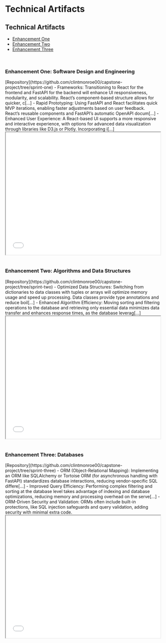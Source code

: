 # Technical Artifacts

<div class="container mt-3">
  <h2>Technical Artifacts</h2>
  <ul class="nav nav-tabs">
    <li class="nav-item">
      <a class="nav-link active" data-toggle="tab" href="#enhancement1">Enhancement One</a>
    </li>
    <li class="nav-item">
      <a class="nav-link" data-toggle="tab" href="#enhancement2">Enhancement Two</a>
    </li>
    <li class="nav-item">
      <a class="nav-link" data-toggle="tab" href="#enhancement3">Enhancement Three</a>
    </li>
  </ul>

  <div class="tab-content">
    <div id="enhancement1" class="container tab-pane active"><br>
      <h3>Enhancement One: Software Design and Engineering</h3>
      [Repository](https://github.com/clintmonroe00/capstone-project/tree/sprint-one)
        - Frameworks: Transitioning to React for the frontend and FastAPI for the backend will enhance UI responsiveness, modularity, and scalability. React’s component-based structure allows for quicker, c[...]
        - Rapid Prototyping: Using FastAPI and React facilitates quick MVP iterations, enabling faster adjustments based on user feedback. React’s reusable components and FastAPI’s automatic OpenAPI docum[...]
        - Enhanced User Experience: A React-based UI supports a more responsive and interactive experience, with options for advanced data visualization through libraries like D3.js or Plotly. Incorporating i[...]
      <iframe src="pdfs/Software Design and Engineering.pdf" width="100%" height="400px"></iframe>
    </div>
    <div id="enhancement2" class="container tab-pane fade"><br>
      <h3>Enhancement Two: Algorithms and Data Structures</h3>
      [Repository](https://github.com/clintmonroe00/capstone-project/tree/sprint-two)
        - Optimized Data Structures: Switching from dictionaries to data classes with tuples or arrays will optimize memory usage and speed up processing. Data classes provide type annotations and reduce boil[...]
        - Enhanced Algorithm Efficiency: Moving sorting and filtering operations to the database and retrieving only essential data minimizes data transfer and enhances response times, as the database leverag[...]
      <iframe src="pdfs/Algorithms and Data Structures.pdf" width="100%" height="400px"></iframe>
    </div>
    <div id="enhancement3" class="container tab-pane fade"><br>
      <h3>Enhancement Three: Databases</h3>
      [Repository](https://github.com/clintmonroe00/capstone-project/tree/sprint-three)
        - ORM (Object-Relational Mapping): Implementing an ORM like SQLAlchemy or Tortoise ORM (for asynchronous handling with FastAPI) standardizes database interactions, reducing vendor-specific SQL differe[...]
        - Improved Query Efficiency: Performing complex filtering and sorting at the database level takes advantage of indexing and database optimizations, reducing memory and processing overhead on the serve[...]
        - ORM-Driven Security and Validation: ORMs often include built-in protections, like SQL injection safeguards and query validation, adding security with minimal extra code.
      <iframe src="pdfs/Databases.pdf" width="100%" height="400px"></iframe>
    </div>
  </div>
</div>

<script src="https://ajax.googleapis.com/ajax/libs/jquery/3.5.1/jquery.min.js"></script>
<script src="https://cdnjs.cloudflare.com/ajax/libs/popper.js/1.16.0/umd/popper.min.js"></script>
<script src="https://maxcdn.bootstrapcdn.com/bootstrap/4.5.2/js/bootstrap.min.js"></script>
